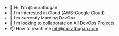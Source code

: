 - 👋 Hi, I’m @muratbugan
- 👀 I’m interested in Cloud (AWS-Google Cloud)
- 🌱 I’m currently learning DevOps
- 💞️ I’m looking to collaborate on All DevOps Projects
- 📫 How to reach me mb@muratbugan.com
<!---
muratbugan/muratbugan is a ✨ special ✨ repository because its `README.md` (this file) appears on your GitHub profile.
You can click the Preview link to take a look at your changes.
--->

